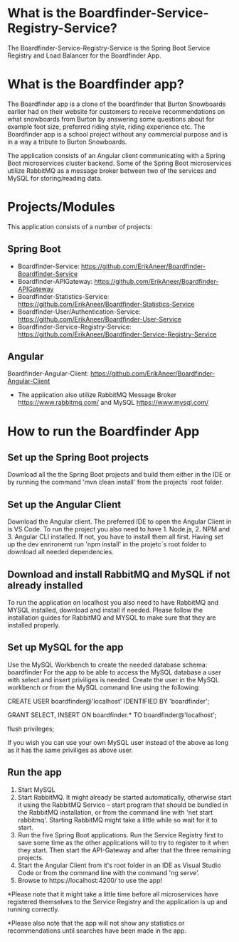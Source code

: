 # What is the Boardfinder-Service-Registry-Service?

The Boardfinder-Service-Registry-Service is the Spring Boot Service Registry and Load Balancer for the Boardfinder App.

# What is the Boardfinder app?

The Boardfinder app is a clone of the boardfinder that Burton Snowboards earlier had on their website for customers to receive recommendations on what snowboards from Burton by answering some questions about for example foot size, preferred riding style, riding experience etc. The Boardfinder app is a school project without any commercial purpose and is in a way a tribute to Burton Snowboards. 

The application consists of an Angular client communicating with a Spring Boot microservices cluster backend. Some of the Spring Boot microservices utilize RabbitMQ as a message broker between two of the services and MySQL for storing/reading data. 

# Projects/Modules
This application consists of a number of projects:
## Spring Boot 
* Boardfinder-Service: https://github.com/ErikAneer/Boardfinder-Boardfinder-Service 
* Boardfinder-APIGateway: https://github.com/ErikAneer/Boardfinder-APIGateway 
* Boardfinder-Statistics-Service: https://github.com/ErikAneer/Boardfinder-Statistics-Service 
* Boardfinder-User/Authentication-Service: https://github.com/ErikAneer/Boardfinder-User-Service
* Boardfinder-Service-Registry-Service: https://github.com/ErikAneer/Boardfinder-Service-Registry-Service 

## Angular
Boardfinder-Angular-Client: https://github.com/ErikAneer/Boardfinder-Angular-Client  

* The application also utilize RabbitMQ Message Broker https://www.rabbitmq.com/ and MySQL https://www.mysql.com/ 

# How to run the Boardfinder App

## Set up the Spring Boot projects
Download all the the Spring Boot projects and build them either in the IDE or by running the command 'mvn clean install' from the projects´ root folder. 

## Set up the Angular Client 
Download the Angular client. The preferred IDE to open the Angular Client in is VS Code. To run the project you also need to have 1. Node.js, 2. NPM and 3. Angular CLI installed. If not, you have to install them all first. 
Having set up the dev enrironemt run 'npm install' in the projetc´s root folder to download all needed dependencies.

## Download and install RabbitMQ and MySQL if not already installed
To run the application on localhost you also need to have RabbitMQ and MYSQL installed, download and install if needed. Please follow the installation guides for RabbitMQ and MYSQL to make sure that they are installed properly. 

## Set up MySQL for the app
Use the MySQL Workbench to create the needed database schema: boardfinder
For the app to be able to access the MySQL database a user with select and insert priviliges is needed. Create the user in the MySQL workbench or from the MySQL command line using the following: 

CREATE USER boardfinder@'localhost' IDENTIFIED BY 'boardfinder';

GRANT SELECT, INSERT ON boardfinder.* TO boardfinder@'localhost';

flush privileges;

If you wish you can use your own MySQL user instead of the above as long as it has the same priviliges as above user.

## Run the app
1. Start MySQL
2. Start RabbitMQ. It might already be started automatically, otherwise start it using the RabbitMQ Service – start program that should be bundled in the RabbitMQ installation, or from the command line with 'net start rabbitmq'. Starting RabbitMQ might take a little while so wait for it to start.
3. Run the five Spring Boot applications. Run the Service Registry first to save some time as the other applications will to try to register to it when they start. Then start the API-Gateway and after that the three remaining projects.
4. Start the Angular Client from it's root folder in an IDE as Visual Studio Code or from the command line with the command 'ng serve'.
5. Browse to https://localhost:4200/ to use the app!

*Please note that it might take a little time before all microservices have registered themselves to the Service Registry and the application is up and running correctly.

*Please also note that the app will not show any statistics or recommendations until searches have been made in the app. 